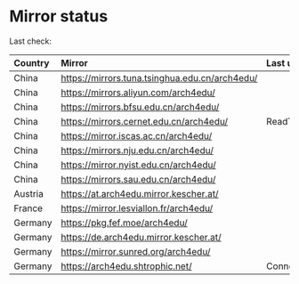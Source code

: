 <script src="./time.js"></script>
# Mirror status
Last check: <script type="text/javascript">localize(1755861596.9182782);</script>

|Country|Mirror|Last update|
|:------|:-----|:----------|
|China|https://mirrors.tuna.tsinghua.edu.cn/arch4edu/|<script type="text/javascript">localize(1755845561);</script>|
|China|https://mirrors.aliyun.com/arch4edu/|<script type="text/javascript">localize(1755845561);</script>|
|China|https://mirrors.bfsu.edu.cn/arch4edu/|<script type="text/javascript">localize(1755845561);</script>|
|China|https://mirrors.cernet.edu.cn/arch4edu/|ReadTimeout|
|China|https://mirror.iscas.ac.cn/arch4edu/|<script type="text/javascript">localize(1755845561);</script>|
|China|https://mirrors.nju.edu.cn/arch4edu/|<script type="text/javascript">localize(1755801754);</script>|
|China|https://mirror.nyist.edu.cn/arch4edu/|<script type="text/javascript">localize(1755845561);</script>|
|China|https://mirrors.sau.edu.cn/arch4edu/|<script type="text/javascript">localize(1755801754);</script>|
|Austria|https://at.arch4edu.mirror.kescher.at/|<script type="text/javascript">localize(1755845561);</script>|
|France|https://mirror.lesviallon.fr/arch4edu/|<script type="text/javascript">localize(1755801754);</script>|
|Germany|https://pkg.fef.moe/arch4edu/|<script type="text/javascript">localize(1755845561);</script>|
|Germany|https://de.arch4edu.mirror.kescher.at/|<script type="text/javascript">localize(1755845561);</script>|
|Germany|https://mirror.sunred.org/arch4edu/|<script type="text/javascript">localize(1755845561);</script>|
|Germany|https://arch4edu.shtrophic.net/|ConnectionError|

<script src="./tablefilter/tablefilter.js"></script>
<script src="./table.js"></script>